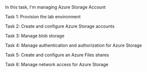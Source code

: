 In this task, I'm managing Azure Storage Account



Task 1: Provision the lab environment

Task 2: Create and configure Azure Storage accounts

Task 3: Manage blob storage

Task 4: Manage authentication and authorization for Azure Storage

Task 5: Create and configure an Azure Files shares

Task 6: Manage network access for Azure Storage
